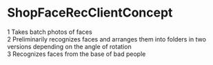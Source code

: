 # ShopFaceRecClientConcept
1 Takes batch photos of faces  
2 Preliminarily recognizes faces and arranges them into folders in two versions depending on the angle of rotation  
3 Recognizes faces from the base of bad people  
